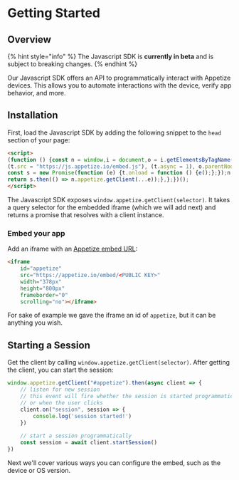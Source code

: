 # Getting Started

## Overview

{% hint style="info" %}
The Javascript SDK is **currently in beta** and is subject to breaking changes.
{% endhint %}

Our Javascript SDK offers an API to programmatically interact with Appetize devices. This allows you to automate interactions with the device, verify app behavior, and more.

## Installation

First, load the Javascript SDK by adding the following snippet to the `head` section of your page:

```html
<script>
(function () {const n = window,i = document,o = i.getElementsByTagName("script")[0],t = i.createElement("script");
(t.src = "https://js.appetize.io/embed.js"), (t.async = 1), o.parentNode.insertBefore(t, o);
const s = new Promise(function (e) {t.onload = function () {e();};});n.appetize = {getClient: function (...e) {
return s.then(() => n.appetize.getClient(...e));},};})();
</script>
```

The Javascript SDK exposes `window.appetize.getClient(selector)`. It takes a query selector for the embedded iframe (which we will add next) and returns a promise that resolves with a client instance.

### Embed your app

Add an iframe with an [Appetize embed URL](https://docs.appetize.io/core-features/embed-your-app):

```html
<iframe
    id="appetize"
    src="https://appetize.io/embed/<PUBLIC KEY>"
    width="378px" 
    height="800px" 
    frameborder="0" 
    scrolling="no"></iframe>
```

For sake of example we gave the iframe an id of `appetize`, but it can be anything you wish.

## Starting a Session

Get the client by calling `window.appetize.getClient(selector)`. After getting the client, you can start the session:

```javascript
window.appetize.getClient("#appetize").then(async client => {
    // listen for new session
    // this event will fire whether the session is started programmatically
    // or when the user clicks
    client.on("session", session => {
        console.log('session started!')
    })
    
    // start a session programmatically
    const session = await client.startSession()
})
```

Next we'll cover various ways you can configure the embed, such as the device or OS version.
